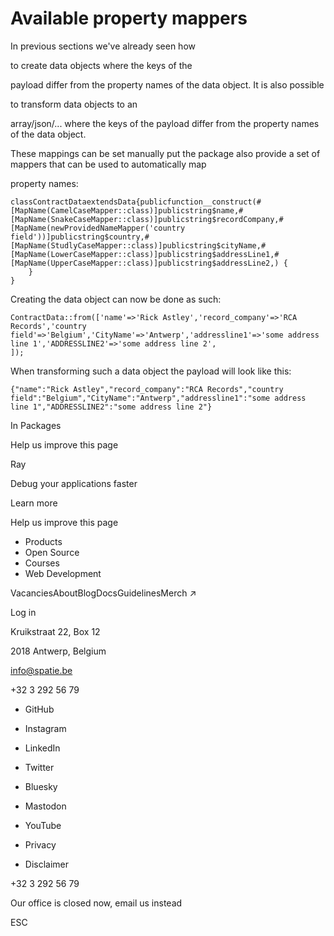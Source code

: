 # Available property mappers

In previous sections we've already seen how

to create data objects where the keys of the

payload differ from the property names of the data object. It is also possible

to transform data objects to an

array/json/... where the keys of the payload differ from the property names of the data object.

These mappings can be set manually put the package also provide a set of mappers that can be used to automatically map

property names:

```
classContractDataextendsData{publicfunction__construct(#[MapName(CamelCaseMapper::class)]publicstring$name,#[MapName(SnakeCaseMapper::class)]publicstring$recordCompany,#[MapName(newProvidedNameMapper('country field'))]publicstring$country,#[MapName(StudlyCaseMapper::class)]publicstring$cityName,#[MapName(LowerCaseMapper::class)]publicstring$addressLine1,#[MapName(UpperCaseMapper::class)]publicstring$addressLine2,) {
    }
}
```

Creating the data object can now be done as such:

```
ContractData::from(['name'=>'Rick Astley','record_company'=>'RCA Records','country field'=>'Belgium','CityName'=>'Antwerp','addressline1'=>'some address line 1','ADDRESSLINE2'=>'some address line 2',
]);
```

When transforming such a data object the payload will look like this:

```
{"name":"Rick Astley","record_company":"RCA Records","country field":"Belgium","CityName":"Antwerp","addressline1":"some address line 1","ADDRESSLINE2":"some address line 2"}
```

In Packages

Help us improve this page

Ray

Debug your applications faster

Learn more

Help us improve this page

- Products
- Open Source
- Courses
- Web Development

VacanciesAboutBlogDocsGuidelinesMerch ↗

Log in

Kruikstraat 22, Box 12

2018 Antwerp, Belgium

info@spatie.be

+32 3 292 56 79

- GitHub
- Instagram
- LinkedIn
- Twitter
- Bluesky
- Mastodon
- YouTube

- Privacy
- Disclaimer

+32 3 292 56 79

Our office is closed now, email us instead

ESC